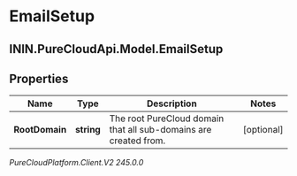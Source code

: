 # EmailSetup

## ININ.PureCloudApi.Model.EmailSetup

## Properties

|Name | Type | Description | Notes|
|------------ | ------------- | ------------- | -------------|
| **RootDomain** | **string** | The root PureCloud domain that all sub-domains are created from. | [optional] |



_PureCloudPlatform.Client.V2 245.0.0_
